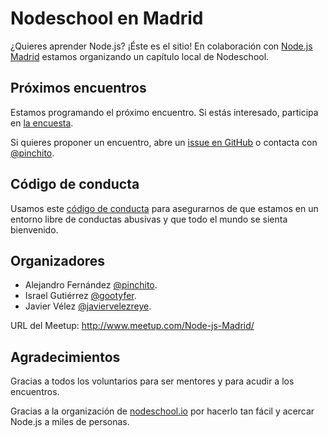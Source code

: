 # Nodeschool en Madrid

¿Quieres aprender Node.js? ¡Éste es el sitio!
En colaboración con <a href="http://www.meetup.com/Node-js-Madrid/">Node.js Madrid</a>
estamos organizando un capítulo local de Nodeschool.

## Próximos encuentros

Estamos programando el próximo encuentro. Si estás interesado, participa en
<a href="http://www.meetup.com/Node-js-Madrid/polls/1194962/">la encuesta</a>.

Si quieres proponer un encuentro, abre un <a href="https://github.com/nodeschool/madrid/issues">issue en GitHub</a>
o contacta con <a href="https://twitter.com/pinchito">@pinchito</a>.

## Código de conducta

Usamos este [código de conducta](https://github.com/nodeschool/madrid/blob/master/codigodeconducta.md)
para asegurarnos de que estamos en un entorno libre de conductas abusivas
y que todo el mundo se sienta bienvenido.

## Organizadores

* Alejandro Fernández <a href="https://twitter.com/pinchito">@pinchito</a>.
* Israel Gutiérrez <a href="https://twitter.com/gootyfer">@gootyfer</a>.
* Javier Vélez <a href="https://twitter.com/javiervelezreye">@javiervelezreye</a>.

URL del Meetup: http://www.meetup.com/Node-js-Madrid/

## Agradecimientos

Gracias a todos los voluntarios para ser mentores y para acudir a los encuentros.

Gracias a la organización de <a href="http://nodeschool.io/">nodeschool.io</a>
por hacerlo tan fácil y acercar Node.js a miles de personas.

